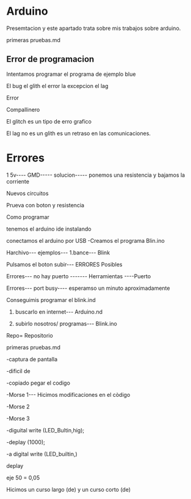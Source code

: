 # Arduino

Presemtacion y este apartado trata sobre mis trabajos sobre arduino.



primeras pruebas.md 


## Error de programacion

Intentamos programar el programa de ejemplo blue



El bug 
el glith 
el error
la excepcion
el lag



Error

Compallinero



El glitch es un tipo de erro grafico

El lag no es un glith es un retraso en las comunicaciones.



# Errores





1  5v---- GMD----- solucion----- ponemos una resistencia y bajamos la corriente



Nuevos circuitos 

Prueva con boton y resistencia



Como programar

tenemos el arduino ide instalando



conectamos el arduino por USB
-Creamos el programa Blin.ino

Harchivo--- ejemplos--- 1.bance--- Blink

Pulsamos el boton subir--- ERRORES Posibles

Errores--- no hay puerto ------- Herramientas ----Puerto

Errores--- port busy---- esperamso un minuto aproximadamente

Conseguimis programar el blink.ind

1. buscarlo en internet--- Arduino.nd

2. subirlo nosotros/ programas--- Blink.ino



Repo= Repositorio


primeras pruebas.md

-captura de pantalla

-dificil de 

-copiado pegar el codigo



-Morse 1--- Hicimos modificaciones en el còdigo 

-Morse 2

-Morse 3



-diguital write (LED_Bultin,hig);

-deplay (1000);

-a digital write (LED_builtin,)

deplay

eje 50 = 0,05



Hicimos un curso largo (de) y un curso corto (de)





















